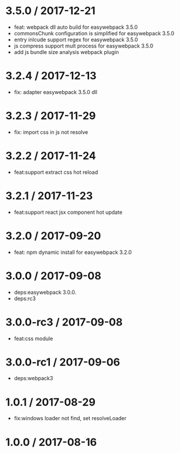 3.5.0 / 2017-12-21
==================
  * feat: webpack dll auto build for easywebpack 3.5.0
  * commonsChunk configuration is simplified for easywebpack 3.5.0
  * entry inlcude support regex for easywebpack 3.5.0
  * js compress support mult process for easywebpack 3.5.0
  * add js bundle size analysis webpack plugin
  
3.2.4 / 2017-12-13
==================

  * fix: adapter easywebpack 3.5.0 dll

3.2.3 / 2017-11-29
==================

  * fix: import css in js not resolve

3.2.2 / 2017-11-24
==================

  * feat:support extract css hot reload

3.2.1 / 2017-11-23
==================

  * feat:support react jsx component hot update

3.2.0 / 2017-09-20
==================

  * feat: npm dynamic install for easywebpack 3.2.0

3.0.0 / 2017-09-08
==================

  * deps:easywebpack 3.0.0.
  * deps:rc3

3.0.0-rc3 / 2017-09-08
======================

  * feat:css module

3.0.0-rc1 / 2017-09-06
======================

  * deps:webpack3

1.0.1 / 2017-08-29
==================

  * fix:windows loader not find, set resolveLoader

1.0.0 / 2017-08-16
==================


